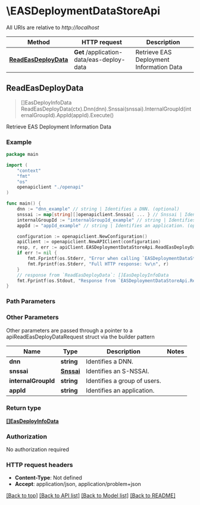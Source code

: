 # \EASDeploymentDataStoreApi

All URIs are relative to *http://localhost*

Method | HTTP request | Description
------------- | ------------- | -------------
[**ReadEasDeployData**](EASDeploymentDataStoreApi.md#ReadEasDeployData) | **Get** /application-data/eas-deploy-data | Retrieve EAS Deployment Information Data



## ReadEasDeployData

> []EasDeployInfoData ReadEasDeployData(ctx).Dnn(dnn).Snssai(snssai).InternalGroupId(internalGroupId).AppId(appId).Execute()

Retrieve EAS Deployment Information Data

### Example

```go
package main

import (
    "context"
    "fmt"
    "os"
    openapiclient "./openapi"
)

func main() {
    dnn := "dnn_example" // string | Identifies a DNN. (optional)
    snssai := map[string][]openapiclient.Snssai{ ... } // Snssai | Identifies an S-NSSAI. (optional)
    internalGroupId := "internalGroupId_example" // string | Identifies a group of users. (optional)
    appId := "appId_example" // string | Identifies an application. (optional)

    configuration := openapiclient.NewConfiguration()
    apiClient := openapiclient.NewAPIClient(configuration)
    resp, r, err := apiClient.EASDeploymentDataStoreApi.ReadEasDeployData(context.Background()).Dnn(dnn).Snssai(snssai).InternalGroupId(internalGroupId).AppId(appId).Execute()
    if err != nil {
        fmt.Fprintf(os.Stderr, "Error when calling `EASDeploymentDataStoreApi.ReadEasDeployData``: %v\n", err)
        fmt.Fprintf(os.Stderr, "Full HTTP response: %v\n", r)
    }
    // response from `ReadEasDeployData`: []EasDeployInfoData
    fmt.Fprintf(os.Stdout, "Response from `EASDeploymentDataStoreApi.ReadEasDeployData`: %v\n", resp)
}
```

### Path Parameters



### Other Parameters

Other parameters are passed through a pointer to a apiReadEasDeployDataRequest struct via the builder pattern


Name | Type | Description  | Notes
------------- | ------------- | ------------- | -------------
 **dnn** | **string** | Identifies a DNN. | 
 **snssai** | [**Snssai**](Snssai.md) | Identifies an S-NSSAI. | 
 **internalGroupId** | **string** | Identifies a group of users. | 
 **appId** | **string** | Identifies an application. | 

### Return type

[**[]EasDeployInfoData**](EasDeployInfoData.md)

### Authorization

No authorization required

### HTTP request headers

- **Content-Type**: Not defined
- **Accept**: application/json, application/problem+json

[[Back to top]](#) [[Back to API list]](../README.md#documentation-for-api-endpoints)
[[Back to Model list]](../README.md#documentation-for-models)
[[Back to README]](../README.md)

